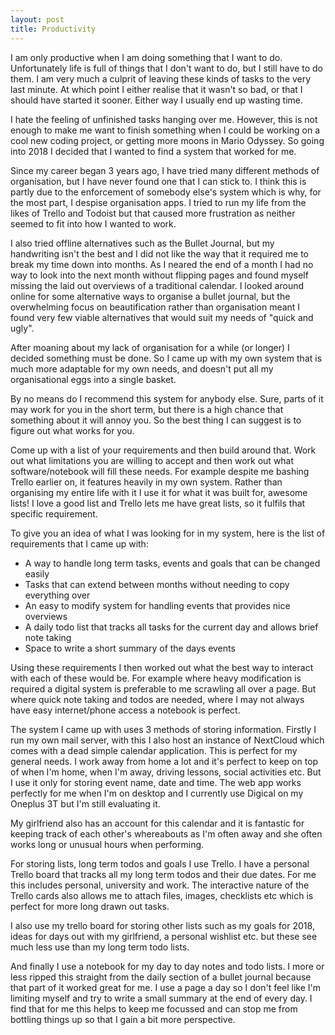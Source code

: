 ```yaml
---
layout: post
title: Productivity
---
```


I am only productive when I am doing something that I want to do. Unfortunately life is full of things that I don't want to do, but I still have to do them. I am very much a culprit of leaving these kinds of tasks to the very last minute. At which point I either realise that it wasn't so bad, or that I should have started it sooner. Either way I usually end up wasting time.

I hate the feeling of unfinished tasks hanging over me. However, this is not enough to make me want to finish something when I could be working on a cool new coding project, or getting more moons in Mario Odyssey. So going into 2018 I decided that I wanted to find a system that worked for me.

Since my career began 3 years ago, I have tried many different methods of organisation, but I have never found one that I can stick to. I think this is partly due to the enforcement of somebody else's system which is why, for the most part, I despise organisation apps. I tried to run my life from the likes of Trello and Todoist but that caused more frustration as neither seemed to fit into how I wanted to work.

I also tried offline alternatives such as the Bullet Journal, but my handwriting isn't the best and I did not like the way that it required me to break my time down into months. As I neared the end of a month I had no way to look into the next month without flipping pages and found myself missing the laid out overviews of a traditional calendar. I looked around online for some alternative ways to organise a bullet journal, but the overwhelming focus on beautification rather than organisation meant I found very few viable alternatives that would suit my needs of "quick and ugly".

After moaning about my lack of organisation for a while (or longer) I decided something must be done. So I came up with my own system that is much more adaptable for my own needs, and doesn't put all my organisational eggs into a single basket.

By no means do I recommend this system for anybody else. Sure, parts of it may work for you in the short term, but there is a high chance that something about it will annoy you. So the best thing I can suggest is to figure out what works for you.

Come up with a list of your requirements and then build around that. Work out what limitations you are willing to accept and then work out what software/notebook will fill these needs. For example despite me bashing Trello earlier on, it features heavily in my own system. Rather than organising my entire life with it I use it for what it was built for, awesome lists! I love a good list and Trello lets me have great lists, so it fulfils that specific requirement.

To give you an idea of what I was looking for in my system, here is the list of requirements that I came up with:

* A way to handle long term tasks, events and goals that can be changed easily
* Tasks that can extend between months without needing to copy everything over
* An easy to modify system for handling events that provides nice overviews
* A daily todo list that tracks all tasks for the current day and allows brief note taking
* Space to write a short summary of the days events

Using these requirements I then worked out what the best way to interact with each of these would be. For example where heavy modification is required a digital system is preferable to me scrawling all over a page. But where quick note taking and todos are needed, where I may not always have easy internet/phone access a notebook is perfect.

The system I came up with uses 3 methods of storing information. Firstly I run my own mail server, with this I also host an instance of NextCloud which comes with a dead simple calendar application. This is perfect for my general needs. I work away from home a lot and it's perfect to keep on top of when I'm home, when I'm away, driving lessons, social activities etc. But I use it only for storing event name, date and time. The web app works perfectly for me when I'm on desktop and I currently use Digical on my Oneplus 3T but I'm still evaluating it.

My girlfriend also has an account for this calendar and it is fantastic for keeping track of each other's whereabouts as I'm often away and she often works long or unusual hours when performing.

For storing lists, long term todos and goals I use Trello. I have a personal Trello board that tracks all my long term todos and their due dates. For me this includes personal, university and work. The interactive nature of the Trello cards also allows me to attach files, images, checklists etc which is perfect for more long drawn out tasks.

I also use my trello board for storing other lists such as my goals for 2018, ideas for days out with my girlfriend, a personal wishlist etc. but these see much less use than my long term todo lists.

And finally I use a notebook for my day to day notes and todo lists. I more or less ripped this straight from the daily section of a bullet journal because that part of it worked great for me. I use a page a day so I don't feel like I'm limiting myself and try to write a small summary at the end of every day. I find that for me this helps to keep me focussed and can stop me from bottling things up so that I gain a bit more perspective.